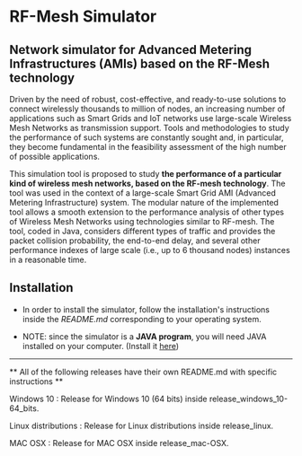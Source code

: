 # RF-Mesh Simulator

## Network simulator for Advanced Metering Infrastructures (AMIs) based on the RF-Mesh technology

Driven by the need of robust, cost-effective, and ready-to-use solutions to connect wirelessly thousands to million of nodes, an increasing number of applications such as Smart Grids and IoT networks use large-scale Wireless Mesh Networks as transmission support. Tools and methodologies to study the performance of such systems are constantly sought and, in particular, they become fundamental in the feasibility assessment of the high number of possible applications. 

This simulation tool is proposed to study **the performance of a particular kind of wireless mesh networks, based on the RF-mesh technology**. The tool was used in the context of a large-scale Smart Grid AMI (Advanced Metering Infrastructure) system. The modular nature of the implemented tool allows a smooth extension to the performance analysis of other types of Wireless Mesh Networks using technologies similar to RF-mesh. The tool, coded in Java, considers different types of traffic and provides the packet collision probability, the end-to-end delay, and several other performance indexes of large scale (i.e., up to 6 thousand nodes) instances in a reasonable time. 

## Installation 

* In order to install the simulator, follow the installation's instructions inside the *README.md* corresponding to your operating system.

* NOTE: since the simulator is a **JAVA program**, you will need JAVA installed on your computer. (Install it [here](https://www.java.com/en/download/))

___

** All of the following releases have their own README.md with specific instructions **

Windows 10
: Release for Windows 10 (64 bits) inside release\_windows\_10-64\_bits.

Linux distributions
: Release for Linux distributions inside release\_linux.

MAC OSX
: Release for MAC OSX inside release\_mac\-OSX.
